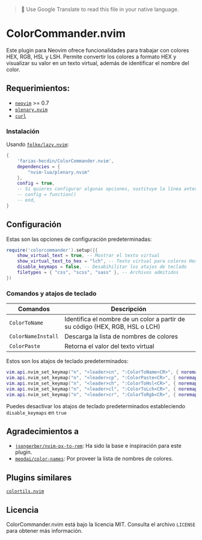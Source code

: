 > 📌 Use Google Translate to read this file in your native language.

# ColorCommander.nvim

Este plugin para Neovim ofrece funcionalidades para trabajar con colores HEX, RGB, HSL y LSH. Permite convertir los colores a formato HEX y visualizar su valor en un texto virtual, además de identificar el nombre del color.

## Requerimientos:

* [`neovim`](https://github.com/neovim/neovim) >= 0.7
* [`plenary.nvim`](https://github.com/nvim-lua/plenary.nvim)
* [`curl`](https://curl.se)

### Instalación

Usando [`folke/lazy.nvim`](https://github.com/folke/lazy.nvim):

```lua
{
    'farias-hecdin/ColorCommander.nvim',
    dependencies = {
        "nvim-lua/plenary.nvim"
    },
    config = true,
    -- Si quieres configurar algunas opciones, sustituye la línea anterior con:
    -- config = function()
    -- end,
}
```

## Configuración

Estas son las opciones de configuración predeterminadas:

```lua
require('colorcommander').setup({{
    show_virtual_text = true, -- Mostrar el texto virtual
    show_virtual_text_to_hex = "lch", -- Texto virtual para colores Hex ('lch', 'rgb' or 'hsl')
    disable_keymaps = false, -- Desabihilitar los atajos de teclado
    filetypes = { "css", "scss", "sass" }, -- Archivos admitidos
})
```

### Comandos y atajos de teclado

| Comandos           | Descripción                         |
| -------------      | ----------------------------------- |
| `ColorToName`      | Identifica el nombre de un color a partir de su código (HEX, RGB, HSL o LCH) |
| `ColorNameInstall` | Descarga la lista de nombres de colores |
| `ColorPaste`       | Retorna el valor del texto virtual |

Estos son los atajos de teclado predeterminados:

```lua
vim.api.nvim_set_keymap("n", "<leader>cn", ":ColorToName<CR>", { noremap = true, silent = true })
vim.api.nvim_set_keymap("n", "<leader>cp", ":ColorPaste<CR>", { noremap = true, silent = true })
vim.api.nvim_set_keymap("n", "<leader>ch", ":ColorToHsl<CR>", { noremap = true, silent = true })
vim.api.nvim_set_keymap("n", "<leader>cl", ":ColorToLch<CR>", { noremap = true, silent = true })
vim.api.nvim_set_keymap("n", "<leader>cr", ":ColorToRgb<CR>", { noremap = true, silent = true })
```

Puedes desactivar los atajos de teclado predeterminados estableciendo `disable_keymaps` en `true`

## Agradecimientos a

* [`jsongerber/nvim-px-to-rem`](https://github.com/jsongerber/nvim-px-to-rem): Ha sido la base e inspiración para este plugin.
* [`meodai/color-names`](https://github.com/meodai/color-names): Por proveer la lista de nombres de colores.

## Plugins similares

[`colortils.nvim`](https://github.com/nvim-colortils/colortils.nvim)

## Licencia

ColorCommander.nvim está bajo la licencia MIT. Consulta el archivo `LICENSE` para obtener más información.
